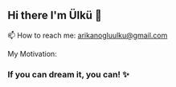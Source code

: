 ## Hi there I'm Ülkü 👋

<!--
**arikanogluulku/arikanogluulku** is a ✨ _special_ ✨ repository because its `README.md` (this file) appears on your GitHub profile.

Here are some ideas to get you started:

🔭 I’m currently working on ...
🌱 I’m currently learning ...
- 👯 I’m looking to collaborate on ...
- 🤔 I’m looking for help with ...
- 💬 Ask me about ...
- 📫 How to reach me: ...
- 😄 Pronouns: ...
- ⚡ Fun fact: ...

🔭 I’m currently working on: Front End Development.

🌱 I am interested in software development.

📫 How to reach me: arikanogluulku@gmail.com

-->

📫 How to reach me: arikanogluulku@gmail.com

My Motivation: 
### If you can dream it, you can! ✨


